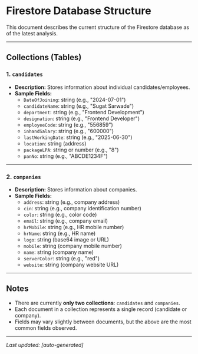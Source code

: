 # Firestore Database Structure

This document describes the current structure of the Firestore database as of the latest analysis.

---

## Collections (Tables)

### 1. `candidates`
- **Description:** Stores information about individual candidates/employees.
- **Sample Fields:**
  - `DateOfJoining`: string (e.g., "2024-07-01")
  - `candidateName`: string (e.g., "Sugat Sarwade")
  - `department`: string (e.g., "Frontend Development")
  - `designation`: string (e.g., "Frontend Developer")
  - `employeeCode`: string (e.g., "556859")
  - `inhandSalary`: string (e.g., "600000")
  - `lastWorkingDate`: string (e.g., "2025-06-30")
  - `location`: string (address)
  - `packageLPA`: string or number (e.g., "8")
  - `panNo`: string (e.g., "ABCDE1234F")

---

### 2. `companies`
- **Description:** Stores information about companies.
- **Sample Fields:**
  - `address`: string (e.g., company address)
  - `cin`: string (e.g., company identification number)
  - `color`: string (e.g., color code)
  - `email`: string (e.g., company email)
  - `hrMobile`: string (e.g., HR mobile number)
  - `hrName`: string (e.g., HR name)
  - `logo`: string (base64 image or URL)
  - `mobile`: string (company mobile number)
  - `name`: string (company name)
  - `serverColor`: string (e.g., "red")
  - `website`: string (company website URL)

---

## Notes
- There are currently **only two collections**: `candidates` and `companies`.
- Each document in a collection represents a single record (candidate or company).
- Fields may vary slightly between documents, but the above are the most common fields observed.

---

_Last updated: [auto-generated]_ 